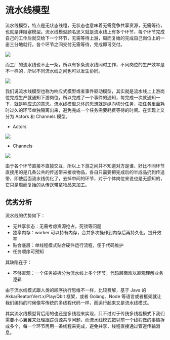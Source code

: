 # 流水线模型

流水线模型，特点是无状态线程，无状态也意味着无需竞争共享资源，无需等待，也就是非阻塞模型。流水线模型顾名思义就是流水线上有多个环节，每个环节完成自己的工作后就交给下一个环节，无需等待上游，周而复始的完成自己岗位上的一亩三分地就行。各个环节之间交付无需等待，完成即可交付。

![](https://s2.ax1x.com/2019/09/02/nPEwnJ.png)

而工厂的流水线也不止一条，所以有多条流水线同时工作，不同岗位的生产效率是不一样的，所以不同流水线之间也可以发生协同。

![](https://s2.ax1x.com/2019/09/02/nPVp40.png)

我们说流水线模型也称为响应式模型或者事件驱动模型，其实就是流水线上上游岗位完成生产就通知下游岗位，所以完成了一个事件的通知，每完成一次就通知一下，就是响应式的意思。流水线模型总体的思想就是纵向切分任务，把任务里面耗时过久的环节单独隔离出来，避免完成一个任务需要耗费等待的时间。在实现上又分为 Actors 和 Channels 模型。

- Actors

![](https://s2.ax1x.com/2019/09/02/nPV3Ke.png)

- Channels

![](https://s2.ax1x.com/2019/09/02/nPVDKg.png)

由于各个环节直接不直接交互，所以上下游之间并不知道对方是谁，好比不同环节直接用的是几条公共的传送带来接收物品，各自只需要把完成后的半成品扔到传送带，即使后面流水线优化了，去掉中间的环节，对于个体岗位来说也是无感知的，它只是周而复始的从传送带拿物品来加工。

## 优劣分析

流水线的优势如下：

- 无共享状态：无需考虑资源抢占，死锁等问题
- 独享内存：worker 可以持有内存，合并多次操作到内存后再持久化，提升效率
- 贴合底层：单线程模式贴合硬件运行流程，便于代码维护
- 任务顺序可预知

其缺陷在于：

- 不够直观：一个任务被拆分为流水线上多个环节，代码层面难以直观理解业务逻辑

由于流水线模式跟人类的顺序执行思维不一样，比较费解，基于 Java 的 Akka/Reator/Vert.x/Play/Qbit 框架，或者 Golang、Node 等语言或者框架就让我们编码的时候像写传统的多线程代码一样，而运行起来又是流水线模式。

其实流水线模型背后用的也还是多线程来实现，只不过对于传统多线程模式下我们需要小心翼翼来处理跟踪资源共享问题，而流水线模式把以前一个线程做的事情拆成多个，每一个环节再用一条线程来完成，避免共享，线程直接通过管道传输消息。
